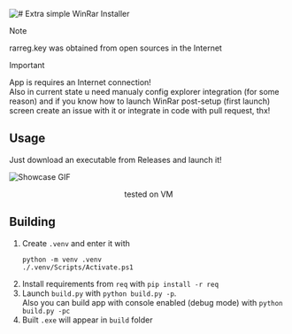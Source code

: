 ![# Extra simple WinRar Installer](https://cdn.xserv.pp.ua/images/github/winrar-installer/winrar.png)
> [!NOTE]  
> rarreg.key was obtained from open sources in the Internet

> [!IMPORTANT]  
> App is requires an Internet connection!  
> Also in current state u need manualy config explorer integration (for some reason) and if you know how to launch WinRar post-setup (first launch) screen create an issue with it or integrate in code with pull request, thx!

## Usage
Just download an executable from Releases and launch it!  

![Showcase GIF](https://cdn.xserv.pp.ua/images/github/winrar-installer/winrar.gif)
<p style="text-align: center;">tested on VM</p>

## Building
1. Create `.venv` and enter it with  
    ```
    python -m venv .venv
    ./.venv/Scripts/Activate.ps1
    ```
2. Install requirements from `req` with `pip install -r req`
3. Launch `build.py` with `python build.py -p`.  
Also you can build app with console enabled (debug mode) with `python build.py -pc`
4. Built `.exe` will appear in `build` folder
